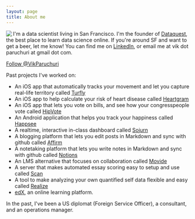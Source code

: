 ```yaml
---
layout: page
title: About me 
---
```


<img src="https://vik-affirm-assets.s3-us-west-1.amazonaws.com/about-me/vik_profile_small.png" align="left" class="img-thumbnail" style="left: 0;">

I'm a data scientist living in San Francisco.  I'm the founder of [Dataquest](https://www.dataquest.io), the best place to learn data science online. If you're around SF and want to get a beer, let me know!  You can find me on [LinkedIn](http://linkedin.com/in/vikparuchuri), or email me at vik dot paruchuri at gmail dot com.

<a href="https://twitter.com/VikParuchuri" class="twitter-follow-button" data-show-count="false" data-lang="en" data-size="large">Follow @VikParuchuri</a>
<script>!function(d,s,id){var js,fjs=d.getElementsByTagName(s)[0];if(!d.getElementById(id)){js=d.createElement(s);js.id=id;js.src="//platform.twitter.com/widgets.js";fjs.parentNode.insertBefore(js,fjs);}}(document,"script","twitter-wjs");</script>

Past projects I've worked on:

* An iOS app that automatically tracks your movement and let you capture real-life territory called [Turfly](http://www.turfly.io)
* An iOS app to help calculate your risk of heart disease called [Heartgram](http://www.heartgram.io)
* An iOS app that lets you vote on bills, and see how your congresspeople vote called [HipVote](http://www.hipvote.us)
* An Android application that helps you track your happiness called [Happsee](http://www.happsee.com)
* A realtime, interactive in-class dashboard called [Sojurn](http://www.sojurn.io)
* A blogging platform that lets you edit posts in Markdown and sync with github called [Affirm](http://www.affirm.io)
* A notetaking platform that lets you write notes in Markdown and sync with github called [Notions](http://www.notions.io)
* An LMS alternative that focuses on collaboration called [Movide](http://www.movide.com)
* A server that makes automated essay scoring easy to setup and use called [Scan](https://github.com/VikParuchuri/scan)
* A tool to make analyzing your own quantified self data flexible and easy called [Realize](https://github.com/realizeapp/realize-core)
* [edX](https://www.edx.org), an online learning platform.

In the past, I've been a US diplomat (Foreign Service Officer), a consultant, and an operations manager.
